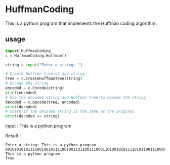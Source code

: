 # HuffmanCoding
This is a python program that implements the Huffman coding algorithm.

## usage
```python
import HuffmanCoding
c = HuffmanCoding.Huffman()

string = input("Enter a string: ")

# Create Huffman tree of any string
tree = c.CreateHuffmanTree(string)
# Encode the string
encoded = c.Encode(string)
print(encoded)
# Use the encoded string and Huffman tree to decode the string
decoded = c.Decode(tree, encoded)
print(decoded)
# Check if the decoded string is the same as the original
print(decoded == string)
```
input : This is a python program

Result :
```result
Enter a string: This is a python program
001010101011110010010111100100110110011100011010010101111010110011100001111011000011010111
This is a python program
True

```
